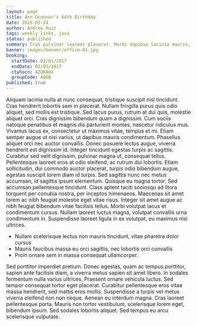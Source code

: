 ```yaml
---
layout: page
title: Ann Oconnor's 64th Birthday
date: 2016-05-24
author: Andrew Ruiz
tags: weekly links, java
status: published
summary: Cras pulvinar laoreet placerat. Morbi dapibus lacinia mauris, a tristique.
banner: images/banner/office-01.jpg
booking:
  startDate: 02/01/2017
  endDate: 02/03/2017
  ctyhocn: AZOKAHX
  groupCode: AO6B
published: true
---
```

Aliquam lacinia nulla at nunc consequat, tristique suscipit nisl tincidunt. Cras hendrerit lobortis sem in placerat. Nullam fringilla purus quis odio aliquet, sed mollis est tristique. Sed lacus purus, rutrum at dui quis, molestie aliquet orci. Cras dignissim bibendum quam a dignissim. Cum sociis natoque penatibus et magnis dis parturient montes, nascetur ridiculus mus. Vivamus lacus ex, consectetur ut maximus vitae, tempus et mi. Etiam semper augue ut nisi varius, ut dapibus mauris condimentum.
Phasellus aliquet orci nec auctor convallis. Donec posuere lectus augue, viverra hendrerit est dignissim id. Integer tincidunt egestas turpis ac sagittis. Curabitur sed velit dignissim, pulvinar magna ut, consequat tellus. Pellentesque laoreet eros at odio eleifend, ac rutrum dui lobortis. Etiam sollicitudin, dui commodo auctor placerat, turpis odio bibendum augue, egestas suscipit lorem diam id turpis. Sed sagittis nunc nec metus accumsan, id sagittis ipsum elementum. Quisque eu magna tortor. Sed accumsan pellentesque tincidunt. Class aptent taciti sociosqu ad litora torquent per conubia nostra, per inceptos himenaeos. Maecenas sit amet lorem ac nibh feugiat molestie eget vitae risus. Integer sit amet augue ac nibh feugiat bibendum vitae facilisis tellus. Morbi volutpat lacus et condimentum cursus. Nullam laoreet luctus magna, volutpat convallis urna condimentum in. Suspendisse laoreet ligula in ex volutpat, eu maximus nisi ultrices.

* Nullam scelerisque lectus non mauris tincidunt, vitae pharetra dolor cursus
* Mauris faucibus massa eu orci sagittis, nec lobortis orci convallis
* Proin ornare sem in massa consequat ullamcorper.

Sed porttitor imperdiet pretium. Donec egestas, quam ac tempus porttitor, sapien ante facilisis diam, a viverra metus sapien sit amet libero. In sodales fermentum nulla varius ultrices. Praesent ornare vehicula luctus. Sed tempor consequat tortor eget placerat. Curabitur pellentesque eros vitae massa hendrerit, sed mattis eros mollis. Suspendisse a turpis vel metus viverra eleifend non non neque. Aenean eu interdum magna. Cras laoreet pellentesque porta. Mauris non tortor vestibulum, scelerisque lorem eget, bibendum ipsum. Sed sodales lobortis aliquet. Sed tempus eu arcu scelerisque vulputate.
